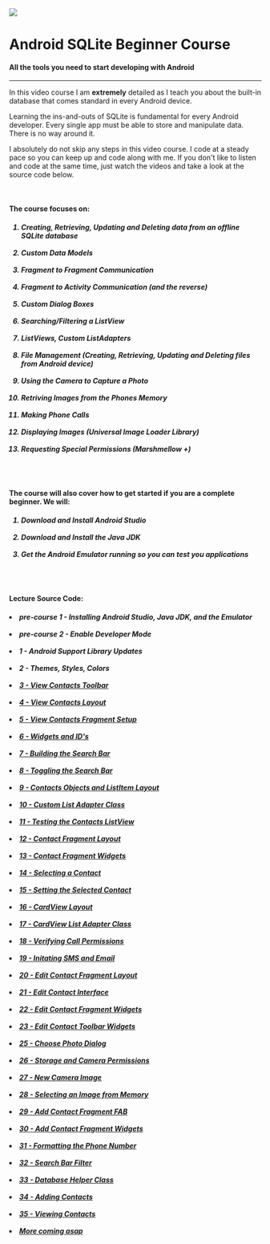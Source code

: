 
<img class='header-img' src='https://s3.amazonaws.com/codingwithmitch-static-and-media/media/android-sqlite-for-beginners/images/poster.png' />

<h1>Android SQLite Beginner Course</h1>
<h4>All the tools you need to start developing with Android</h4>
<hr>
<p>In this video course I am <b>extremely</b> detailed as I teach you about the built-in database that comes standard in every Android device. </p>

<p>Learning the ins-and-outs of SQLite is fundamental for every Android developer. Every single app must be able to store and manipulate data. There is no way around it. </p>

<p>I absolutely do not skip any steps in this video course. I code at a steady pace so you can keep up and code along with me. If you don't like to listen and code at the same time, just watch the videos and take a look at the source code below.</p>

<br/>
<h4>The course focuses on:</h4>
<h5>
<ol>
    <li>Creating, Retrieving, Updating and Deleting data from an offline SQLite database</li></br>
    <li>Custom Data Models</li></br>
    <li>Fragment to Fragment Communication</li></br>
    <li>Fragment to Activity Communication (and the reverse)</li></br>
    <li>Custom Dialog Boxes</li></br>
    <li>Searching/Filtering a ListView</li></br>
    <li>ListViews, Custom ListAdapters</li></br>
    <li>File Management (Creating, Retrieving, Updating and Deleting files from Android device)</li></br>
    <li>Using the Camera to Capture a Photo</li></br>
    <li>Retriving Images from the Phones Memory</li></br>
    <li>Making Phone Calls</li></br>
    <li>Displaying Images (Universal Image Loader Library)</li></br>
    <li>Requesting Special Permissions (Marshmellow +)</li></br>
</ol>
<br/>
</h5>

<h4>
The course will also cover how to get started if you are a complete beginner. We will:
</h4>
<h5>
<ol>
<li>Download and Install Android Studio</li></br>
<li>Download and Install the Java JDK</li></br>
<li>Get the Android Emulator running so you can test you applications</li></br>
</ol>
<br/>
</h5>

<h4>Lecture Source Code:</h4>
<h5>
    <li>pre-course 1 - Installing Android Studio, Java JDK, and the Emulator</li></br>
    <li>pre-course 2 - Enable Developer Mode</li></br>
    <li>1 - Android Support Library Updates</li></br>
    <li>2 - Themes, Styles, Colors</li></br>
    <li><a href ='https://goo.gl/ceJZUy'>3 - View Contacts Toolbar</a></li></br>
    <li><a href='https://goo.gl/DtHQrH'>4 - View Contacts Layout</a></li></br>
    <li><a href='https://goo.gl/7PSBk7'>5 - View Contacts Fragment Setup</a></li></br>
    <li><a href='https://goo.gl/NGCsxs'>6 - Widgets and ID's</a></li></br>
    <li><a href='https://goo.gl/EGfj7g'>7 - Building the Search Bar</a></li></br>
    <li><a href='https://goo.gl/sZkFLk'>8 - Toggling the Search Bar</a></li></br>
    <li><a href='https://goo.gl/q4CyJr'>9 - Contacts Objects and ListItem Layout</a></li></br>
    <li><a href='https://goo.gl/sA6emk'>10 - Custom List Adapter Class</a></li></br>
    <li><a href='https://goo.gl/bS5tii'>11 - Testing the Contacts ListView</a></li></br>
    <li><a href='https://goo.gl/ND1EMR'>12 - Contact Fragment Layout</a></li></br>
    <li><a href='https://goo.gl/2ie5tM'>13 - Contact Fragment Widgets</a></li></br>
    <li><a href='https://goo.gl/8ddzTW'>14 - Selecting a Contact</a></li></br>
    <li><a href='https://goo.gl/a6YPZR'>15 - Setting the Selected Contact</a></li></br>
    <li><a href='https://goo.gl/64bFM3'>16 - CardView Layout</a></li></br>
    <li><a href='https://goo.gl/yY3F9q'>17 - CardView List Adapter Class</a></li></br>
    <li><a href='https://goo.gl/LpiMcD'>18 - Verifying Call Permissions</a></li></br>
    <li><a href='https://goo.gl/bBK8m9'>19 - Initating SMS and Email</a></li></br>
    <li><a href='https://goo.gl/P1Hkuq'>20 - Edit Contact Fragment Layout</a></li></br>
    <li><a href='https://goo.gl/Jdm52Y'>21 - Edit Contact Interface</a></li></br>
    <li><a href='https://goo.gl/e9rk33'>22 - Edit Contact Fragment Widgets</a></li></br>
    <li><a href='https://goo.gl/BR516u'>23 - Edit Contact Toolbar Widgets</a></li></br>
    <li><a href='https://goo.gl/BR516u'>25 - Choose Photo Dialog</a></li></br>
    <li><a href='https://goo.gl/STJoz5'>26 - Storage and Camera Permissions</a></li></br>
    <li><a href='https://goo.gl/2Kibge'>27 - New Camera Image</a></li></br>
    <li><a href='https://goo.gl/8rn9rX'>28 - Selecting an Image from Memory</a></li></br>
    <li><a href='https://goo.gl/bhfQ6p'>29 - Add Contact Fragment FAB</a></li></br>
    <li><a href='https://goo.gl/HtH8kr'>30 - Add Contact Fragment Widgets</a></li></br>
    <li><a href='https://goo.gl/cg3fn5'>31 - Formatting the Phone Number</a></li></br>
    <li><a href='https://goo.gl/cxX7mf'>32 - Search Bar Filter</a></li></br>
    <li><a href='https://goo.gl/YkCQkF'>33 - Database Helper Class</a></li></br>
    <li><a href='https://goo.gl/NZ3TnV'>34 - Adding Contacts</a></li></br>
    <li><a href='https://goo.gl/87Zwyd'>35 - Viewing Contacts</a></li></br>
    <li><a href=''>More coming asap</a></li></br>
<br/>


